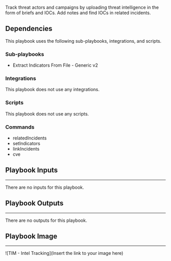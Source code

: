 Track threat actors and campaigns by uploading threat intelligence in the form of briefs and IOCs. Add notes and find IOCs in related incidents.

## Dependencies
This playbook uses the following sub-playbooks, integrations, and scripts.

### Sub-playbooks
* Extract Indicators From File - Generic v2

### Integrations
This playbook does not use any integrations.

### Scripts
This playbook does not use any scripts.

### Commands
* relatedIncidents
* setIndicators
* linkIncidents
* cve

## Playbook Inputs
---
There are no inputs for this playbook.

## Playbook Outputs
---
There are no outputs for this playbook.

## Playbook Image
---
![TIM - Intel Tracking](Insert the link to your image here)
